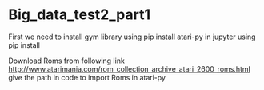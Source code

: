 # Big_data_test2_part1

First we need to install 
gym library using pip install
atari-py in jupyter using pip install

Download Roms from following link
http://www.atarimania.com/rom_collection_archive_atari_2600_roms.html
give the path in code to import Roms in atari-py

